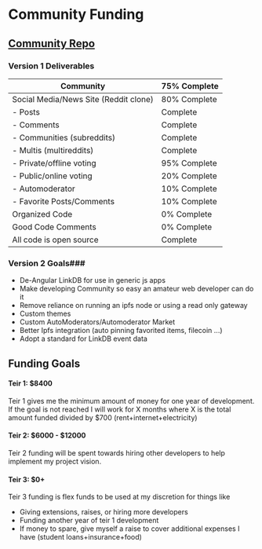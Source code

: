 # Community Funding #

## [Community Repo](https://github.com/ChicoBitcoinJoe/Community-Material-Design) ##
 
### Version 1 Deliverables ###

Community | 75% Complete
------------- | -------------
Social Media/News Site (Reddit clone)  | 80% Complete
- Posts | Complete
- Comments | Complete
- Communities (subreddits) | Complete
- Multis (multireddits) | Complete
- Private/offline voting | 95% Complete
- Public/online voting | 20% Complete
- Automoderator | 10% Complete
- Favorite Posts/Comments | 10% Complete
Organized Code | 0% Complete
Good Code Comments | 0% Complete
All code is open source | Complete

### Version 2 Goals###

- De-Angular LinkDB for use in generic js apps
- Make developing Community so easy an amateur web developer can do it
- Remove reliance on running an ipfs node or using a read only gateway
- Custom themes
- Custom AutoModerators/Automoderator Market
- Better Ipfs integration (auto pinning favorited items, filecoin ...)
- Adopt a standard for LinkDB event data
    
## Funding Goals ##

#### Teir 1: $8400 ####
Teir 1 gives me the minimum amount of money for one year of development. If the goal is not reached I will work for X months where X is the total amount funded divided by $700 (rent+internet+electricity)
    
#### Teir 2: $6000 - $12000 ####
Teir 2 funding will be spent towards hiring other developers to help implement my project vision.
      
#### Teir 3: $0+ ####
Teir 3 funding is flex funds to be used at my discretion for things like

- Giving extensions, raises, or hiring more developers
- Funding another year of teir 1 development
- If money to spare, give myself a raise to cover additional expenses I have (student loans+insurance+food)
